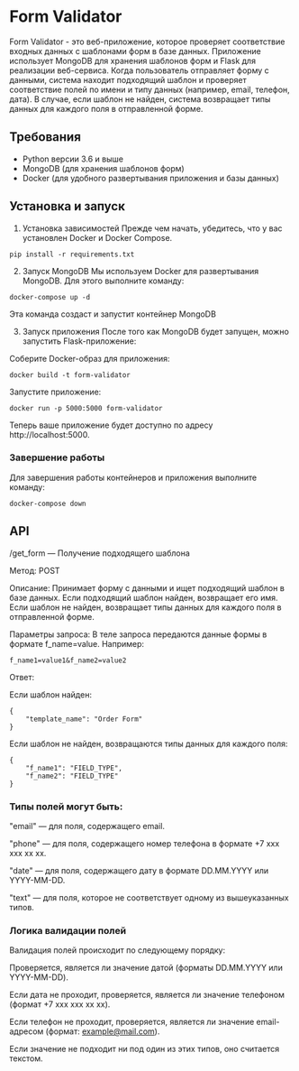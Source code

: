 # Form Validator
Form Validator - это веб-приложение, которое проверяет соответствие входных данных с шаблонами форм в базе данных. Приложение использует MongoDB для хранения шаблонов форм и Flask для реализации веб-сервиса. Когда пользователь отправляет форму с данными, система находит подходящий шаблон и проверяет соответствие полей по имени и типу данных (например, email, телефон, дата). В случае, если шаблон не найден, система возвращает типы данных для каждого поля в отправленной форме.

## Требования
- Python версии 3.6 и выше
- MongoDB (для хранения шаблонов форм)
- Docker (для удобного развертывания приложения и базы данных)

## Установка и запуск
1. Установка зависимостей
Прежде чем начать, убедитесь, что у вас установлен Docker и Docker Compose.

````
pip install -r requirements.txt
````

2. Запуск MongoDB
Мы используем Docker для развертывания MongoDB. Для этого выполните команду:

````
docker-compose up -d
````

Эта команда создаст и запустит контейнер MongoDB

3. Запуск приложения
После того как MongoDB будет запущен, можно запустить Flask-приложение:

Соберите Docker-образ для приложения:

````
docker build -t form-validator
````
Запустите приложение:
````
docker run -p 5000:5000 form-validator
````

Теперь ваше приложение будет доступно по адресу http://localhost:5000.

### Завершение работы
Для завершения работы контейнеров и приложения выполните команду:
````
docker-compose down
````

## API
/get_form — Получение подходящего шаблона

Метод: POST

Описание: Принимает форму с данными и ищет подходящий шаблон в базе данных. Если подходящий шаблон найден, возвращает его имя. Если шаблон не найден, возвращает типы данных для каждого поля в отправленной форме.

Параметры запроса:
В теле запроса передаются данные формы в формате f_name=value. Например:

````
f_name1=value1&f_name2=value2
````
Ответ:

Если шаблон найден:
````
{
    "template_name": "Order Form"
}
````
Если шаблон не найден, возвращаются типы данных для каждого поля:
````
{
    "f_name1": "FIELD_TYPE",
    "f_name2": "FIELD_TYPE"
}
````

### Типы полей могут быть:

"email" — для поля, содержащего email.

"phone" — для поля, содержащего номер телефона в формате +7 xxx xxx xx xx.

"date" — для поля, содержащего дату в формате DD.MM.YYYY или YYYY-MM-DD.

"text" — для поля, которое не соответствует одному из вышеуказанных типов.

### Логика валидации полей
Валидация полей происходит по следующему порядку:

Проверяется, является ли значение датой (форматы DD.MM.YYYY или YYYY-MM-DD).

Если дата не проходит, проверяется, является ли значение телефоном (формат +7 xxx xxx xx xx).

Если телефон не проходит, проверяется, является ли значение email-адресом (формат: example@mail.com).

Если значение не подходит ни под один из этих типов, оно считается текстом.

